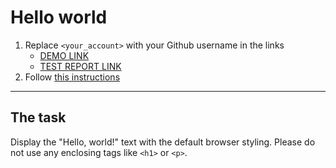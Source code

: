 # Hello world
1. Replace `<your_account>` with your Github username in the links
    - [DEMO LINK](https://aleksandr-tyagun.github.io/layout_hello-world/) <br>
    - [TEST REPORT LINK](https://aleksandr-tyagun.github.io/layout_hello-world/report/html_report/)
2. Follow [this instructions](https://mate-academy.github.io/layout_task-guideline/)
___

## The task
Display the "Hello, world!" text with the default browser styling. Please do not
use any enclosing tags like `<h1>` or `<p>`.
